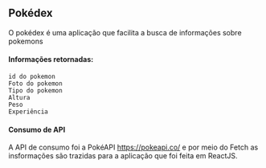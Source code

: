 ## Pokédex 

O pokédex é uma aplicação que facilita a busca de informações sobre pokemons

#### Informações retornadas:
    id do pokemon
    Foto do pokemon
    Tipo do pokemon
    Altura
    Peso
    Experiência


#### Consumo de API

A API de consumo foi a PokéAPI https://pokeapi.co/ e por meio do
Fetch as insformações são trazidas para a aplicação que foi feita em ReactJS.
